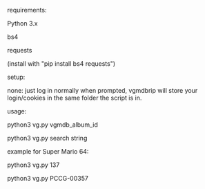 requirements:

Python 3.x

bs4

requests

(install with "pip install bs4 requests")


setup:

none: just log in normally when prompted, vgmdbrip will store your login/cookies in the same folder the script is in.


usage:

python3 vg.py  vgmdb_album_id

python3 vg.py  search string


example for Super Mario 64:

python3 vg.py 137

python3 vg.py PCCG-00357

